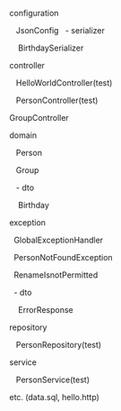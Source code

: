 configuration

&nbsp;&nbsp;  JsonConfig
&nbsp;&nbsp;- serializer
  
&nbsp;&nbsp;&nbsp;    BirthdaySerializer


controller

 &nbsp;&nbsp; HelloWorldController(test)
  
&nbsp;&nbsp;  PersonController(test)
  
  GroupController
  
 
domain

 &nbsp;&nbsp; Person
  
 &nbsp;&nbsp; Group
  
 &nbsp;&nbsp; - dto
  
  &nbsp;&nbsp;&nbsp;  Birthday
    
    
exception

  &nbsp;&nbsp;GlobalExceptionHandler
  
  &nbsp;&nbsp;PersonNotFoundException
  
 &nbsp;&nbsp;RenameIsnotPermitted
  
  &nbsp;&nbsp;- dto
  
  &nbsp;&nbsp;&nbsp;  ErrorResponse
   
   
repository

  &nbsp;&nbsp; PersonRepository(test)
  
  
service

  &nbsp;&nbsp; PersonService(test)
  
  
etc. (data.sql, hello.http)
